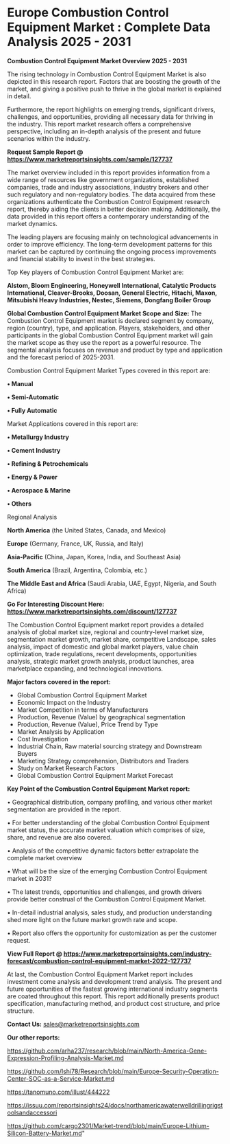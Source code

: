 # Europe Combustion Control Equipment Market : Complete Data Analysis 2025 - 2031

<Strong> Combustion Control Equipment Market Overview 2025 - 2031</strong>

The rising technology in Combustion Control Equipment Market is also depicted in this research report. Factors that are boosting the growth of the market, and giving a positive push to thrive in the global market is explained in detail.

Furthermore, the report highlights on emerging trends, significant drivers, challenges, and opportunities, providing all necessary data for thriving in the industry. This report market research offers a comprehensive perspective, including an in-depth analysis of the present and future scenarios within the industry.

<strong>Request Sample Report @ <a href=https://www.marketreportsinsights.com/sample/127737>https://www.marketreportsinsights.com/sample/127737</a></strong>

The market overview included in this report provides information from a wide range of resources like government organizations, established companies, trade and industry associations, industry brokers and other such regulatory and non-regulatory bodies. The data acquired from these organizations authenticate the Combustion Control Equipment research report, thereby aiding the clients in better decision making. Additionally, the data provided in this report offers a contemporary understanding of the market dynamics.

The leading players are focusing mainly on technological advancements in order to improve efficiency. The long-term development patterns for this market can be captured by continuing the ongoing process improvements and financial stability to invest in the best strategies.

Top Key players of Combustion Control Equipment Market are:

<strong>Alstom, Bloom Engineering, Honeywell International, Catalytic Products International, Cleaver-Brooks, Doosan, General Electric, Hitachi, Maxon, Mitsubishi Heavy Industries, Nestec, Siemens, Dongfang Boiler Group</strong>

<strong><b>Global Combustion Control Equipment Market Scope and Size:</b></strong>
The Combustion Control Equipment market is declared segment by company, region (country), type, and application. Players, stakeholders, and other participants in the global Combustion Control Equipment market will gain the market scope as they use the report as a powerful resource. The segmental analysis focuses on revenue and product by type and application and the forecast period of 2025-2031.

Combustion Control Equipment Market Types covered in this report are:

<strong>• Manual

• Semi-Automatic

• Fully Automatic</strong>

Market Applications covered in this report are:

<strong>• Metallurgy Industry

• Cement Industry

• Refining & Petrochemicals

• Energy & Power

• Aerospace & Marine

• Others</strong> 

Regional Analysis

<strong>North America</strong> (the United States, Canada, and Mexico)

<strong>Europe</strong> (Germany, France, UK, Russia, and Italy)

<strong>Asia-Pacific</strong> (China, Japan, Korea, India, and Southeast Asia)

<strong>South America</strong> (Brazil, Argentina, Colombia, etc.)

<strong>The Middle East and Africa</strong> (Saudi Arabia, UAE, Egypt, Nigeria, and South Africa)

<strong>Go For Interesting Discount Here: <a href=https://www.marketreportsinsights.com/discount/127737>https://www.marketreportsinsights.com/discount/127737</a></strong>

The Combustion Control Equipment market report provides a detailed analysis of global market size, regional and country-level market size, segmentation market growth, market share, competitive Landscape, sales analysis, impact of domestic and global market players, value chain optimization, trade regulations, recent developments, opportunities analysis, strategic market growth analysis, product launches, area marketplace expanding, and technological innovations.

<strong><b>Major factors covered in the report:</b></strong>
<ul>
  <li>Global Combustion Control Equipment Market </li>
  <li>Economic Impact on the Industry</li>
  <li>Market Competition in terms of Manufacturers</li>
  <li>Production, Revenue (Value) by geographical segmentation</li>
  <li>Production, Revenue (Value), Price Trend by Type</li>
  <li>Market Analysis by Application</li>
  <li>Cost Investigation</li>
  <li>Industrial Chain, Raw material sourcing strategy and Downstream Buyers</li>
  <li>Marketing Strategy comprehension, Distributors and Traders</li>
  <li>Study on Market Research Factors</li>
  <li>Global Combustion Control Equipment Market Forecast</li>
</ul>

<strong><b>Key Point of the Combustion Control Equipment Market report:</b></strong>

• Geographical distribution, company profiling, and various other market segmentation are provided in the report.

• For better understanding of the global Combustion Control Equipment market status, the accurate market valuation which comprises of size, share, and revenue are also covered.

• Analysis of the competitive dynamic factors better extrapolate the complete market overview

• What will be the size of the emerging Combustion Control Equipment market in 2031?

• The latest trends, opportunities and challenges, and growth drivers provide better construal of the Combustion Control Equipment Market.

• In-detail industrial analysis, sales study, and production understanding shed more light on the future market growth rate and scope.

• Report also offers the opportunity for customization as per the customer request.

<strong><b>View Full Report @ <a href=https://www.marketreportsinsights.com/industry-forecast/combustion-control-equipment-market-2022-127737>https://www.marketreportsinsights.com/industry-forecast/combustion-control-equipment-market-2022-127737</a></b></strong>


At last, the Combustion Control Equipment Market report includes investment come analysis and development trend analysis. The present and future opportunities of the fastest growing international industry segments are coated throughout this report. This report additionally presents product specification, manufacturing method, and product cost structure, and price structure.

<strong>Contact Us:</strong>
sales@marketreportsinsights.com

<strong>Our other reports:</strong>

<a href=https://github.com/arha237/research/blob/main/North-America-Gene-Expression-Profiling-Analysis-Market.md>https://github.com/arha237/research/blob/main/North-America-Gene-Expression-Profiling-Analysis-Market.md</a>

<a href=https://github.com/Ishi78/Research/blob/main/Europe-Security-Operation-Center-SOC-as-a-Service-Market.md>https://github.com/Ishi78/Research/blob/main/Europe-Security-Operation-Center-SOC-as-a-Service-Market.md</a>

<a href=https://tanomuno.com/illust/444222>https://tanomuno.com/illust/444222</a>

<a href=https://issuu.com/reportsinsights24/docs/northamericawaterwelldrillingrigstoolsandaccessori>https://issuu.com/reportsinsights24/docs/northamericawaterwelldrillingrigstoolsandaccessori</a>

<a href=https://github.com/cargo2301/Market-trend/blob/main/Europe-Lithium-Silicon-Battery-Market.md>https://github.com/cargo2301/Market-trend/blob/main/Europe-Lithium-Silicon-Battery-Market.md</a>"
